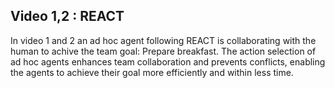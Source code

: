## Video 1,2 : REACT

In video 1 and 2 an ad hoc agent following REACT is collaborating with the human to achive the team goal: Prepare breakfast.
The action selection of ad hoc agents enhances team collaboration and prevents conflicts, enabling the agents to achieve their goal more efficiently and within less time.
